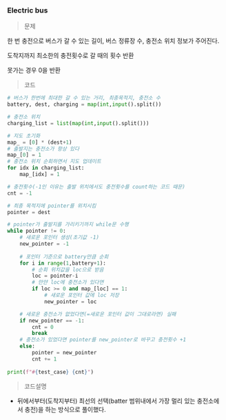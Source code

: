 ### Electric bus

> 문제

한 번 충전으로 버스가 갈 수 있는 길이, 버스 정류장 수, 충전소 위치 정보가 주어진다.

도착지까지 최소한의 충전횟수로 갈 때의 횟수 반환

못가는 경우 0을 반환





> 코드

```python
# 버스가 한번에 최대한 갈 수 있는 거리, 최종목적지, 충전소 수
battery, dest, charging = map(int,input().split())

# 충전소 위치
charging_list = list(map(int,input().split()))

# 지도 초기화
map_ = [0] * (dest+1)
# 출발지는 충전소가 항상 있다
map_[0] = 1
# 충전소 위치 순회하면서 지도 업데이트 
for idx in charging_list:
    map_[idx] = 1

# 충전횟수(-1인 이유는 출발 위치에서도 충전횟수를 count하는 코드 때문)
cnt = -1

# 최종 목적지에 pointer를 위치시킴
pointer = dest

# pointer가 출발지를 가리키기까지 while문 수행
while pointer != 0:
    # 새로운 포인터 생성(초기값 -1)
    new_pointer = -1
    
    # 포인터 기준으로 battery만큼 순회
    for i in range(1,battery+1):
        # 순회 위치값을 loc으로 받음
        loc = pointer-i
        # 만얀 loc에 충전소가 있다면
        if loc >= 0 and map_[loc] == 1:
            # 새로운 포인터 값에 loc 저장
            new_pointer = loc

    # 새로운 충전소가 없었다면(=새로운 포인터 값이 그대로라면) 실패
    if new_pointer == -1:
        cnt = 0
        break
    # 충전소가 있었다면 pointer를 new_pointer로 바꾸고 충전횟수 +1
    else:
        pointer = new_pointer
        cnt += 1
        
print(f"#{test_case} {cnt}")
```

   



> 코드설명

* 뒤에서부터(도착지부터) 최선의 선택(batter 범위내에서 가장 멀리 있는 충전소에서 충전)을 하는 방식으로 풀이했다.





